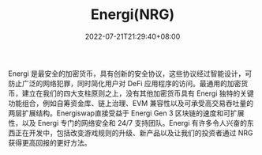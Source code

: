 ﻿---
weight: 
title: "Energi(NRG)"
description: "Energi 是最安全的加密货币，具有创新的安全协议，这些协议经过智能设计，可防止广泛的网络犯罪，同时简化用户对 DeFi 应用程序的访问。"
date: 2022-07-21T21:29:40+08:00
lastmod: 2022-07-21T10:55:40+08:00
draft: false
authors: ["Cindy"]
featuredImage: "energinrg.jpg"
link: "https://energi.world/"
tags: ["Êý×Ö´ú±Ò","Energi(NRG)"]
categories: ["navigation"]
navigation: ["Êý×Ö´ú±Ò"]
lightgallery: true
toc: true
pinned: false
recommend: false
recommend1: false
---

Energi 是最安全的加密货币，具有创新的安全协议，这些协议经过智能设计，可防止广泛的网络犯罪，同时简化用户对 DeFi 应用程序的访问。最通用的加密货币，建立在我们的四大支柱原则之上，没有其他加密货币具有 Energi 独特的关键功能组合，例如自筹资金库、链上治理、EVM 兼容性以及可承受高交易吞吐量的两层扩展结构。Energiswap直接受益于 Energi Gen 3 区块链的速度和可扩展性，以及 Energi 专门的网络安全和 24/7 支持团队。Energi 有许多令人兴奋的东西正在开发中，包括改变游戏规则的升级、新产品以及让我们的投资者通过 NRG 获得更高回报的更好方法。